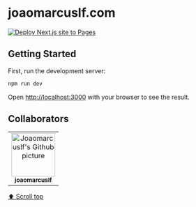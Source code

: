 # joaomarcuslf.com

[![Deploy Next.js site to Pages](https://github.com/joaomarcuslf/joaomarcuslf.com/actions/workflows/nextjs.yml/badge.svg)](https://github.com/joaomarcuslf/joaomarcuslf.com/actions/workflows/nextjs.yml)

## Getting Started

First, run the development server:

```bash
npm run dev
```

Open [http://localhost:3000](http://localhost:3000) with your browser to see the result.

## Collaborators

<table>
  <tr>
    <td align="center">
      <a href="https://github.com/joaomarcuslf">
        <img src="https://avatars.githubusercontent.com/u/53450523?v=4" width="100px;" alt="Joaomarcuslf's Github picture"/><br>
        <sub>
          <b>joaomarcuslf</b>
        </sub>
      </a>
    </td>
  </tr>
</table>

[⬆ Scroll top](#joaomarcuslf.com)<br>
